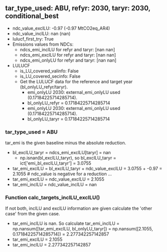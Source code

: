 

## tar_type_used: ABU, refyr: 2030, taryr: 2030, conditional_best
- ndc_value_exclLU: -0.97 (-0.97 MtCO2eq_AR4)
- ndc_value_inclLU: nan (nan)
- lulucf_first_try: True
- Emissions values from NDCs:
  - ndcs_emi_inclLU for refyr and taryr: [nan nan]
  - ndcs_emi_exclLU for refyr and taryr: [nan nan]
  - ndcs_emi_onlyLU for refyr and taryr: [nan nan]
- LULUCF
  - is_LU_covered_valinfo: False
  - is_LU_covered_secinfo: False
  - Get the LULUCF data for the reference and target year (bl_onlyLU_refyr/taryr).
    - emi_onlyLU 2030: external_emi_onlyLU used (0.17184225714285714).
    - bl_onlyLU_refyr = 0.17184225714285714
    - emi_onlyLU 2030: external_emi_onlyLU used (0.17184225714285714).
    - bl_onlyLU_taryr = 0.17184225714285714
### tar_type_used = ABU
tar_emi is the given baseline minus the absolute reduction.
- bl_exclLU_taryr = ndcs_emi_exclLU[taryr] = nan
  - np.isnan(bl_exclLU_taryr), so bl_exclLU_taryr = ict['emi_bl_exclLU_taryr'] = 3.0755
- tar_emi_exclLU = bl_exclLU_taryr + ndc_value_exclLU = 3.0755 + -0.97 = 2.1055 # ndc_value is negative for a reduction ...
- tar_emi_exclLU = ndc_value_exclLU = 2.1055
- tar_emi_inclLU = ndc_value_inclLU = nan
### Function calc_targets_inclLU_exclLU()
If not both, inclLU and exclLU information are given calculate the 'other case' from the given case.
- tar_emi_inclLU is nan. So calculate tar_emi_inclLU = np.nansum([tar_emi_exclLU, bl_onlyLU_taryr]) = np.nansum([2.1055, 0.17184225714285714]) = 2.277342257142857
- tar_emi_exclLU = 2.1055
- tar_emi_inclLU = 2.277342257142857
